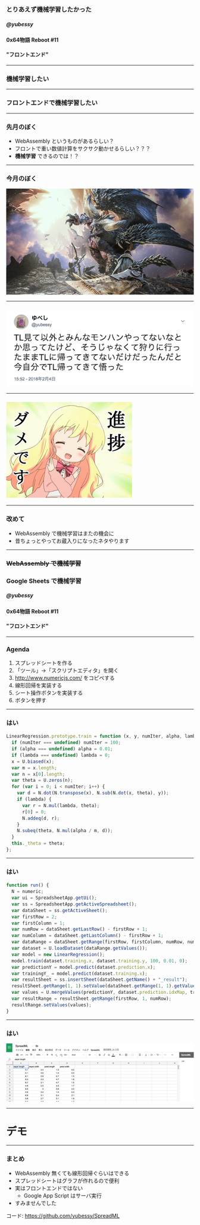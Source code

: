 <!-- $theme: gaia -->

### とりあえず機械学習したかった

##### @yubessy

#### 0x64物語 Reboot #11

#### "フロントエンド"

---

### 機械学習したい

---

### フロントエンドで機械学習したい

---

### 先月のぼく

* WebAssembly というものがあるらしい？
* フロントで重い数値計算をサクサク動かせるらしい？？？
* **機械学習** できるのでは！？

---

### 今月のぼく

![](mhw.jpg)

---

### ![](tweet.png)

---

### ![](shinchoku.png)

---

### 改めて

* WebAssembly で機械学習はまたの機会に
* 昔ちょっとやってお蔵入りになったネタやります

---

### ~~WebAssembly で機械学習~~

### Google Sheets で機械学習

##### @yubessy

#### 0x64物語 Reboot #11

#### "フロントエンド"

---

### Agenda

1. スプレッドシートを作る
2. 「ツール」→「スクリプトエディタ」を開く
3. http://www.numericjs.com/ をコピペする
4. 線形回帰を実装する
5. シート操作ボタンを実装する
6. ボタンを押す

---

### はい

```js
LinearRegression.prototype.train = function (x, y, numIter, alpha, lambda) {
  if (numIter === undefined) numIter = 100;
  if (alpha === undefined) alpha = 0.01;
  if (lambda === undefined) lambda = 0;
  x = U.biased(x);
  var m = x.length;
  var n = x[0].length;
  var theta = U.zeros(n);
  for (var i = 0; i < numIter; i++) {
    var d = N.dot(N.transpose(x), N.sub(N.dot(x, theta), y));
    if (lambda) {
      var r = N.mul(lambda, theta);
      r[0] = 0;
      N.addeq(d, r);
    }
    N.subeq(theta, N.mul(alpha / m, d));
  }
  this._theta = theta;
};
```

---

### はい

```js
function run() {
  N = numeric;
  var ui = SpreadsheetApp.getUi();
  var ss = SpreadsheetApp.getActiveSpreadsheet();
  var dataSheet = ss.getActiveSheet();
  var firstRow = 2;
  var firstColumn = 1;
  var numRow = dataSheet.getLastRow() - firstRow + 1;
  var numColumn = dataSheet.getLastColumn() - firstRow + 1;
  var dataRange = dataSheet.getRange(firstRow, firstColumn, numRow, numColumn);  
  var dataset = U.loadDataset(dataRange.getValues());
  var model = new LinearRegression();
  model.train(dataset.training.x, dataset.training.y, 100, 0.01, 0);
  var predictionY = model.predict(dataset.prediction.x);
  var trainingY_ = model.predict(dataset.training.x);
  var resultSheet = ss.insertSheet(dataSheet.getName() + "_result");
  resultSheet.getRange(1, 1).setValue(dataSheet.getRange(1, 1).getValue());
  var values = U.mergeValues(predictionY, dataset.prediction.idxMap, trainingY_, dataset.training.idxMap);
  var resultRange = resultSheet.getRange(firstRow, 1, numRow);
  resultRange.setValues(values);
}
```

---

### はい

![](spreadml.png)

---

# デモ

---

### まとめ

* WebAssembly 無くても線形回帰ぐらいはできる
* スプレッドシートはグラフが作れるので便利
* 実はフロントエンドではない
  * Google App Script はサーバ実行
* すみませんでした

コード: https://github.com/yubessy/SpreadML
